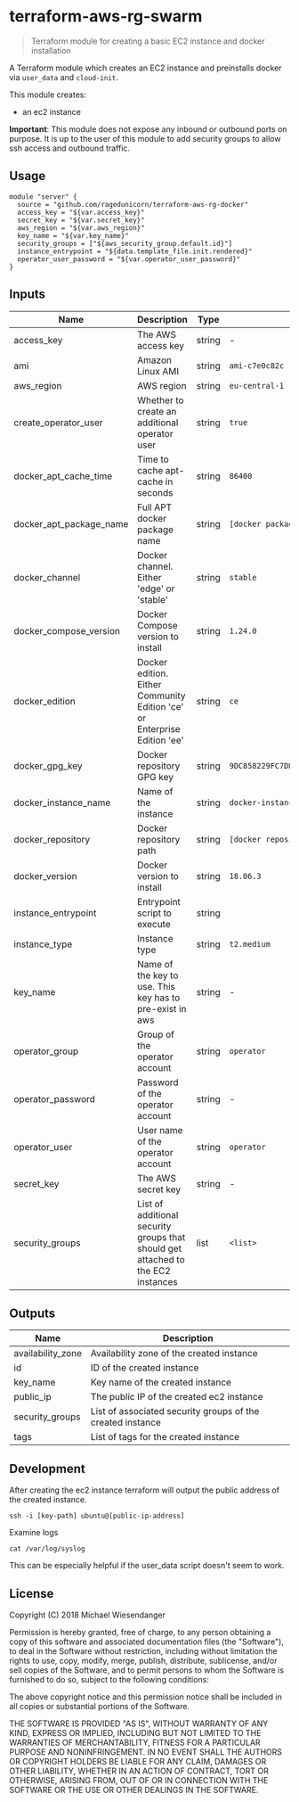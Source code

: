 # terraform-aws-rg-swarm

> Terraform module for creating a basic EC2 instance and docker installation

A Terraform module which creates an EC2 instance and preinstalls docker via `user_data` and `cloud-init`.

This module creates:
* an ec2 instance

**Important**: This module does not expose any inbound or outbound ports on purpose. It is up to the user of this module to add security groups to allow ssh access and outbound traffic.

## Usage

```hcl
module "server" {
  source = "github.com/ragedunicorn/terraform-aws-rg-docker"
  access_key = "${var.access_key}"
  secret_key = "${var.secret_key}"
  aws_region = "${var.aws_region}"
  key_name = "${var.key_name}"
  security_groups = ["${aws_security_group.default.id}"]
  instance_entrypoint = "${data.template_file.init.rendered}"
  operator_user_password = "${var.operator_user_password}"
}
```

## Inputs

| Name                    | Description                                                                      | Type   | Default                                    | Required |
|-------------------------|----------------------------------------------------------------------------------|--------|--------------------------------------------|----------|
| access_key              | The AWS access key                                                               | string | -                                          | yes      |
| ami                     | Amazon Linux AMI                                                                 | string | `ami-c7e0c82c`                             | no       |
| aws_region              | AWS region                                                                       | string | `eu-central-1`                             | no       |
| create_operator_user    | Whether to create an additional operator user                                    | string | `true`                                     | no       |
| docker_apt_cache_time   | Time to cache apt-cache in seconds                                               | string | `86400`                                    | no       |
| docker_apt_package_name | Full APT docker package name                                                     | string | `[docker package name]`                    | no       |
| docker_channel          | Docker channel. Either 'edge' or 'stable'                                        | string | `stable`                                   | no       |
| docker_compose_version  | Docker Compose version to install                                                | string | `1.24.0`                                   | no       |
| docker_edition          | Docker edition. Either Community Edition 'ce' or Enterprise Edition 'ee'         | string | `ce`                                       | no       |
| docker_gpg_key          | Docker repository GPG key                                                        | string | `9DC858229FC7DD38854AE2D88D81803C0EBFCD88` | no       |
| docker_instance_name    | Name of the instance                                                             | string | `docker-instance`                          | no       |
| docker_repository       | Docker repository path                                                           | string | `[docker repository path]`                 | no       |
| docker_version          | Docker version to install                                                        | string | `18.06.3`                                  | no       |
| instance_entrypoint     | Entrypoint script to execute                                                     | string |                                            | no       |
| instance_type           | Instance type                                                                    | string | `t2.medium`                                | no       |
| key_name                | Name of the key to use. This key has to pre-exist in aws                         | string | -                                          | yes      |
| operator_group          | Group of the operator account                                                    | string | `operator`                                 | no       |
| operator_password       | Password of the operator account                                                 | string | -                                          | yes      |
| operator_user           | User name of the operator account                                                | string | `operator`                                 | no       |
| secret_key              | The AWS secret key                                                               | string | -                                          | yes      |
| security_groups         | List of additional security groups that should get attached to the EC2 instances | list   | `<list>`                                   | no       |


## Outputs

| Name              | Description                                                |
|-------------------|------------------------------------------------------------|
| availability_zone | Availability zone of the created instance                  |
| id                | ID of the created instance                                 |
| key_name          | Key name of the created instance                           |
| public_ip         | The public IP of the created ec2 instance                  |
| security_groups   | List of associated security groups of the created instance |
| tags              | List of tags for the created instance                      |

## Development

After creating the ec2 instance terraform will output the public address of the created instance.

```
ssh -i [key-path] ubuntu@[public-ip-address]
```

Examine logs

```
cat /var/log/syslog
```

This can be especially helpful if the user_data script doesn't seem to work.

## License

Copyright (C) 2018 Michael Wiesendanger

Permission is hereby granted, free of charge, to any person obtaining
a copy of this software and associated documentation files (the
"Software"), to deal in the Software without restriction, including
without limitation the rights to use, copy, modify, merge, publish,
distribute, sublicense, and/or sell copies of the Software, and to
permit persons to whom the Software is furnished to do so, subject to
the following conditions:

The above copyright notice and this permission notice shall be
included in all copies or substantial portions of the Software.

THE SOFTWARE IS PROVIDED "AS IS", WITHOUT WARRANTY OF ANY KIND,
EXPRESS OR IMPLIED, INCLUDING BUT NOT LIMITED TO THE WARRANTIES OF
MERCHANTABILITY, FITNESS FOR A PARTICULAR PURPOSE AND
NONINFRINGEMENT. IN NO EVENT SHALL THE AUTHORS OR COPYRIGHT HOLDERS BE
LIABLE FOR ANY CLAIM, DAMAGES OR OTHER LIABILITY, WHETHER IN AN ACTION
OF CONTRACT, TORT OR OTHERWISE, ARISING FROM, OUT OF OR IN CONNECTION
WITH THE SOFTWARE OR THE USE OR OTHER DEALINGS IN THE SOFTWARE.
